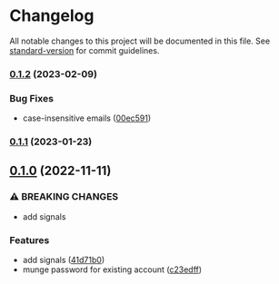 # Changelog

All notable changes to this project will be documented in this file. See [standard-version](https://github.com/conventional-changelog/standard-version) for commit guidelines.

### [0.1.2](https://github.com/DataShades/ckanext-oidc-pkce/compare/v0.1.1...v0.1.2) (2023-02-09)


### Bug Fixes

* case-insensitive emails ([00ec591](https://github.com/DataShades/ckanext-oidc-pkce/commit/00ec591e8b1111f1f43b9a606bee1653d45fb53f))

### [0.1.1](https://github.com/DataShades/ckanext-oidc-pkce/compare/v0.1.0...v0.1.1) (2023-01-23)

## [0.1.0](https://github.com/DataShades/ckanext-oidc-pkce/compare/v0.0.3...v0.1.0) (2022-11-11)


### ⚠ BREAKING CHANGES

* add signals

### Features

* add signals ([41d71b0](https://github.com/DataShades/ckanext-oidc-pkce/commit/41d71b0a7a3aeb2f815e209c52dd557d6366b9c3))
* munge password for existing account ([c23edff](https://github.com/DataShades/ckanext-oidc-pkce/commit/c23edff23fefe9f300e28d0098e42e5a5f3e0220))
